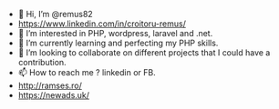 - 👋 Hi, I’m @remus82
- https://www.linkedin.com/in/croitoru-remus/
- 👀 I’m interested in PHP, wordpress, laravel and .net.
- 🌱 I’m currently learning and perfecting my PHP skills. 
- 💞️ I’m looking to collaborate on different projects that I could have a contribution.
- 📫 How to reach me ? linkedin or FB.
- http://ramses.ro/
- https://newads.uk/

<!---
remus82/remus82 is a ✨ special ✨ repository because its `README.md` (this file) appears on your GitHub profile.
You can click the Preview link to take a look at your changes.
--->
